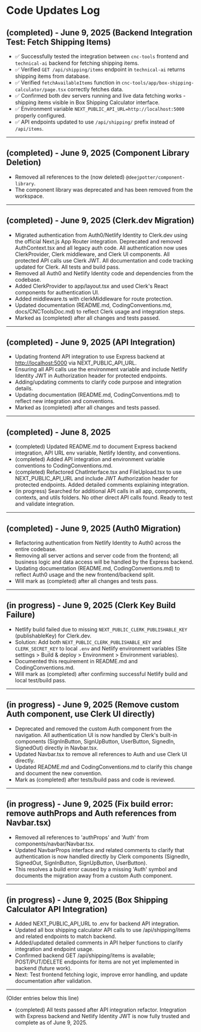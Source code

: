 <!--
 * codeupdates.md
 * Updated: 09/06/2025
 * Author: Deej Potter
 * Description: Log of all major codebase changes, especially authentication and API integration migrations. Used by AI agents and developers to track progress and ensure all changes are tested and documented.
 Delete completed entries to keep the log current. Keep the last 5 entries for reference.
-->
# Code Updates Log

## (completed) - June 9, 2025 (Backend Integration Test: Fetch Shipping Items)

- ✅ Successfully tested the integration between `cnc-tools` frontend and `technical-ai` backend for fetching shipping items.
- ✅ Verified `GET /api/shipping/items` endpoint in `technical-ai` returns shipping items from database.
- ✅ Verified `fetchAvailableItems` function in `cnc-tools/app/box-shipping-calculator/page.tsx` correctly fetches data.
- ✅ Confirmed both dev servers running and live data fetching works - shipping items visible in Box Shipping Calculator interface.
- ✅ Environment variable `NEXT_PUBLIC_API_URL=http://localhost:5000` properly configured.
- ✅ API endpoints updated to use `/api/shipping/` prefix instead of `/api/items`.

---

## (completed) - June 9, 2025 (Component Library Deletion)

- Removed all references to the (now deleted) `@deejpotter/component-library`.
- The component library was deprecated and has been removed from the workspace.

---

## (completed) - June 9, 2025 (Clerk.dev Migration)

- Migrated authentication from Auth0/Netlify Identity to Clerk.dev using the official Next.js App Router integration. Deprecated and removed AuthContext.tsx and all legacy auth code. All authentication now uses ClerkProvider, Clerk middleware, and Clerk UI components. All protected API calls use Clerk JWT. All documentation and code tracking updated for Clerk. All tests and build pass.
- Removed all Auth0 and Netlify Identity code and dependencies from the codebase.
- Added ClerkProvider to app/layout.tsx and used Clerk's React components for authentication UI.
- Added middleware.ts with clerkMiddleware for route protection.
- Updated documentation (README.md, CodingConventions.md, docs/CNCToolsDoc.md) to reflect Clerk usage and integration steps.
- Marked as (completed) after all changes and tests passed.

---

## (completed) - June 9, 2025 (API Integration)

- Updating frontend API integration to use Express backend at <http://localhost:5000> via NEXT_PUBLIC_API_URL.
- Ensuring all API calls use the environment variable and include Netlify Identity JWT in Authorization header for protected endpoints.
- Adding/updating comments to clarify code purpose and integration details.
- Updating documentation (README.md, CodingConventions.md) to reflect new integration and conventions.
- Marked as (completed) after all changes and tests passed.

---

## (completed) - June 8, 2025

- (completed) Updated README.md to document Express backend integration, API URL env variable, Netlify Identity, and conventions.
- (completed) Added API integration and environment variable conventions to CodingConventions.md.
- (completed) Refactored ChatInterface.tsx and FileUpload.tsx to use NEXT_PUBLIC_API_URL and include JWT Authorization header for protected endpoints. Added detailed comments explaining integration.
- (in progress) Searched for additional API calls in all app, components, contexts, and utils folders. No other direct API calls found. Ready to test and validate integration.

---

## (completed) - June 9, 2025 (Auth0 Migration)

- Refactoring authentication from Netlify Identity to Auth0 across the entire codebase.
- Removing all server actions and server code from the frontend; all business logic and data access will be handled by the Express backend.
- Updating documentation (README.md, CodingConventions.md) to reflect Auth0 usage and the new frontend/backend split.
- Will mark as (completed) after all changes and tests pass.

---

## (in progress) - June 9, 2025 (Clerk Key Build Failure)

- Netlify build failed due to missing `NEXT_PUBLIC_CLERK_PUBLISHABLE_KEY` (publishableKey) for Clerk.dev.
- Solution: Add both `NEXT_PUBLIC_CLERK_PUBLISHABLE_KEY` and `CLERK_SECRET_KEY` to local `.env` and Netlify environment variables (Site settings > Build & deploy > Environment > Environment variables).
- Documented this requirement in README.md and CodingConventions.md.
- Will mark as (completed) after confirming successful Netlify build and local test/build pass.

---

## (in progress) - June 9, 2025 (Remove custom Auth component, use Clerk UI directly)

- Deprecated and removed the custom Auth component from the navigation. All authentication UI is now handled by Clerk's built-in components (SignInButton, SignUpButton, UserButton, SignedIn, SignedOut) directly in Navbar.tsx.
- Updated Navbar.tsx to remove all references to Auth and use Clerk UI directly.
- Updated README.md and CodingConventions.md to clarify this change and document the new convention.
- Mark as (completed) after tests/build pass and code is reviewed.

---

## (in progress) - June 9, 2025 (Fix build error: remove authProps and Auth references from Navbar.tsx)

- Removed all references to 'authProps' and 'Auth' from components/navbar/Navbar.tsx.
- Updated NavbarProps interface and related comments to clarify that authentication is now handled directly by Clerk components (SignedIn, SignedOut, SignInButton, SignUpButton, UserButton).
- This resolves a build error caused by a missing 'Auth' symbol and documents the migration away from a custom Auth component.

---

## (in progress) - June 9, 2025 (Box Shipping Calculator API Integration)

- Added NEXT_PUBLIC_API_URL to .env for backend API integration.
- Updated all box shipping calculator API calls to use /api/shipping/items and related endpoints to match backend.
- Added/updated detailed comments in API helper functions to clarify integration and endpoint usage.
- Confirmed backend GET /api/shipping/items is available; POST/PUT/DELETE endpoints for items are not yet implemented in backend (future work).
- Next: Test frontend fetching logic, improve error handling, and update documentation after validation.

---

(Older entries below this line)

- (completed) All tests passed after API integration refactor. Integration with Express backend and Netlify Identity JWT is now fully trusted and complete as of June 9, 2025.

